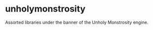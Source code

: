 unholymonstrosity
=================

Assorted libraries under the banner of the Unholy Monstrosity engine.

